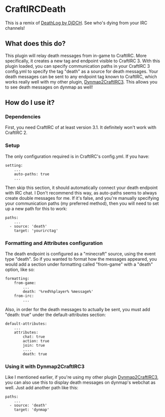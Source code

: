 # CraftIRCDeath
This is a remix of [DeathLog by DjDCH](https://github.com/DjDCH/DeathLog).
See who's dying from your IRC channels!

## What does this do?
This plugin will relay death messages from in-game to CraftIRC.  More
specifically, it creates a new tag and endpoint visible to CraftIRC 3.  With
this plugin loaded, you can specify communication paths in your CraftIRC 3
config.yml to specify the tag "death" as a source for death messages.  Your
death messages can be sent to any endpoint tag known to CraftIRC, which works
really well with my other plugin,
[Dynmap2CraftIRC3](http://dev.bukkit.org/server-mods/dynmap2craftirc3/). This
allows you to see death messages on dynmap as well!

## How do I use it?

### Dependencies
First, you need CraftIRC of at least version 3.1.  It definitely won't work
with CraftIRC 2.

### Setup
The only configuration required is in CraftIRC's config.yml.  If you have:

    setting:
        ...
        auto-paths: true
        ...

Then skip this section, it should automatically connect your death endpoint
with IRC chat.  I Don't recommend this way, as auto-paths seems to always
create double messages for me.  If it's false, and you're manually specifying
your communication paths (my preferred method), then you will need to set up
a new path for this to work:

    paths:
        ...
      - source: 'death'
        target: 'yourirctag'

### Formatting and Attributes configuration
The death endpoint is configured as a "minecraft" source, using the event type
"death".  So if you wanted to format how the messages appeared, you would add a
section under formatting called "from-game" with a "death" option, like so:

    formatting:
        from-game:
            ...
            death: '%red%%player% %message%'
        from-irc:
            ...

Also, in order for the death messages to actually be sent, you must add
"death: true" under the default-attributes section:

    default-attributes:
        ...
        attributes:
            chat: true
            action: true
            join: true
            ....
            death: true

### Using it with Dynmap2CraftIRC3

Like I mentioned earlier, if you're using my other plugin
[Dynmap2CraftIRC3](http://dev.bukkit.org/server-mods/dynmap2craftirc3/), you
can also use this to display death messages on dynmap's webchat as well.  Just
add another path like this:

    paths:
        ...
      - source: 'death'
        target: 'dynmap'
